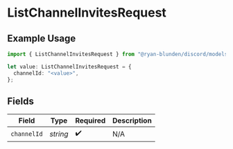 # ListChannelInvitesRequest

## Example Usage

```typescript
import { ListChannelInvitesRequest } from "@ryan-blunden/discord/models/operations";

let value: ListChannelInvitesRequest = {
  channelId: "<value>",
};
```

## Fields

| Field              | Type               | Required           | Description        |
| ------------------ | ------------------ | ------------------ | ------------------ |
| `channelId`        | *string*           | :heavy_check_mark: | N/A                |
